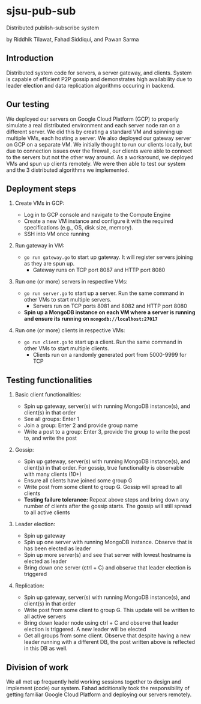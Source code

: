 # sjsu-pub-sub
Distributed publish-subscribe system

by Riddhik Tilawat, Fahad Siddiqui, and Pawan Sarma

## Introduction

Distributed system code for servers, a server gateway, and clients. System is capable of efficient P2P gossip and demonstrates high availability due to leader election and data replication algorithms occuring in backend. 

## Our testing

We deployed our servers on Google Cloud Platform (GCP) to properly simulate a real distributed environment and each server node ran on a different server. We did this by creating a standard VM and spinning up multiple VMs, each hosting a server. We also deployed our gateway server on GCP on a separate VM. We initially thought to run our clients locally, but due to connection issues over the firewall, our clients were able to connect to the servers but not the other way around. As a workaround, we deployed VMs and spun up clients remotely. We were then able to test our system and the 3 distributed algorithms we implemented.

## Deployment steps

1. Create VMs in GCP:
    - Log in to GCP console and navigate to the Compute Engine
    - Create a new VM instance and configure it with the required specifications (e.g., OS, disk size, memory).
    - SSH into VM once running

2. Run gateway in VM:
    - `go run gateway.go` to start up gateway. It will register servers joining as they are spun up.
        -  Gateway runs on TCP port 8087 and HTTP port 8080

3. Run one (or more) servers in respective VMs:
    - `go run server.go` to start up a server. Run the same command in other VMs to start multiple servers.
        - Servers run on TCP ports 8081 and 8082 and HTTP port 8080
    - **Spin up a MongoDB instance on each VM where a server is running and ensure its running on `mongodb://localhost:27017`**

4. Run one (or more) clients in respective VMs:
    - `go run client.go` to start up a client. Run the same command in other VMs to start multiple clients.
        - Clients run on a randomly generated port from 5000-9999 for TCP

## Testing functionalities

1. Basic client functionalities:
    - Spin up gateway, server(s) with running MongoDB instance(s), and client(s) in that order
    - See all groups: Enter 1
    - Join a group: Enter 2 and provide group name
    - Write a post to a group: Enter 3, provide the group to write the post to, and write the post

2. Gossip:
    - Spin up gateway, server(s) with running MongoDB instance(s), and client(s) in that order. For gossip, true functionality is 
    observable with many clients (10+)
    - Ensure all clients have joined some group G
    - Write post from some client to group G. Gossip will spread to all clients
    - **Testing failure tolerance:** Repeat above steps and bring down any number of clients after the gossip starts. The gossip will still spread to all active clients

3. Leader election:
    - Spin up gateway
    - Spin up one server with running MongoDB instance. Observe that is has been elected as leader
    - Spin up more server(s) and see that server with lowest hostname is elected as leader
    - Bring down one server (ctrl + C) and observe that leader election is triggered

4. Replication:
    - Spin up gateway, server(s) with running MongoDB instance(s), and client(s) in that order
    - Write post from some client to group G. This update will be written to all active servers
    - Bring down leader node using ctrl + C and observe that leader election is triggered. A new leader will be elected
    - Get all groups from some client. Observe that despite having a new leader running with a different DB, the post written above is reflected in this DB as well.


## Division of work

We all met up frequently held working sessions together to design and implement (code) our system. Fahad additionally took 
the responsibility of getting familiar Google Cloud Platform and deploying our servers remotely.